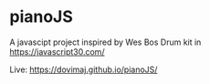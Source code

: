 # pianoJS

A javascipt project inspired by Wes Bos Drum kit in https://javascript30.com/

Live:
https://dovimaj.github.io/pianoJS/
